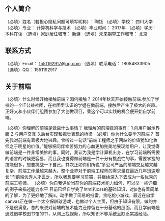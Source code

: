 

## 个人简介

（必填）姓名（若担心隐私问题可填写昵称）：    陶钰
（必填）学校：    四川大学
（必填）专业：    计算机科学与技术
（必填）毕业时间：    2017年
（必填）学历：    本科在读
（选填）家庭居住城市：    新疆
（选填）未来期望工作城市：    北京

## 联系方式

（必填）Email：    1551192917@qq.com
（选填）联系电话：    18084833905
（选填）QQ：    1551192917

## 关于前端

（必填）什么时候开始接触前端？因何接触？
        2014年秋天开始接触前端.参加了学校的一个IT公益社团，在社团里认识的学姐在做前端，接触后产生了极大的兴趣。正好又和小伙伴们组团参加了大创做项目，乘这个可以实践的机会便开始自学前端。

（必填）你理解的前端是做些什么事情？
        我理解的前端做的事有：1.向用户展示界面 2.与用户交互 3.后台实现和视觉表现的桥梁
（必填）你为什么要学习前端？
       首先我对前端有着极大地兴趣，曾听过一句话“前端工程师之于网站的价值犹如化妆师之于明星的价值。”能够把同伴幸苦努力的心血更加完美地展现给用户，让我觉得做前端是一件非常美妙的事。同时，我认为我是学计算机出身，在学习前端所需要的语言的时候更容易，而且我也觉得做前端是一件十分有挑战性的事，需要掌握的技能很多，想要挑战一下自己。其次正如你们所说“多公司产品的前端交互越来越复杂，前端工作量越来越大，整个业界对于前端工程师的需求量在最近几年迅速增长”而前端优秀人才匮乏，所以我想要学习前端，并继续深入下去成为一名优秀的前端工程师。
（必填）你自我评价当前你的前端技术能力如何，可以举一些详细的例子来描述能力水平
       目前已经自学完了html和css的基础知识，对js也有着简单的了解，为了更好地了解js，动手做了简易的扫雷，贪吃蛇小游戏，最近在自学canvas正在做一个太空保龄球游戏，也做过个人主页，但由于知识有限，做的并不是很满意，总的来说对前端的技术能力还停留在十分基础的层面，而且学前端是通过借学校图书馆的书，从网上找视频，所以知识不够系统且缺乏实践经验。
